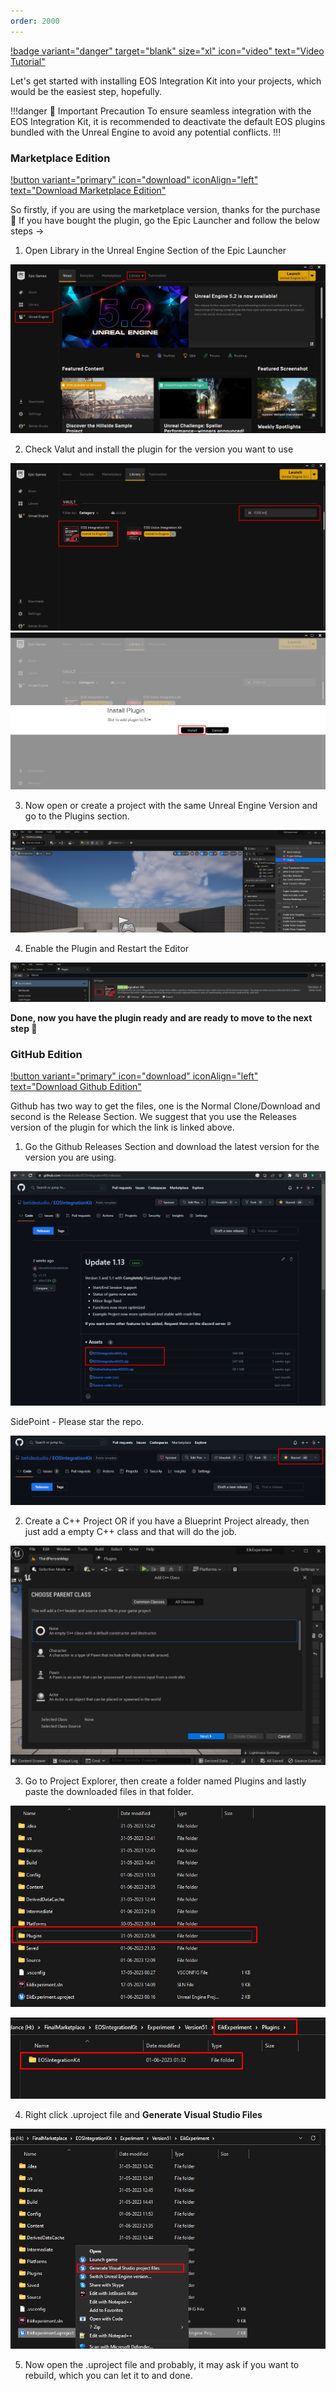 ```yaml
---
order: 2000
---
```

[!badge variant="danger" target="blank" size="xl" icon="video" text="Video Tutorial"](https://retype.com/)


Let's get started with installing EOS Integration Kit into your projects, which would be the easiest step, hopefully.

!!!danger 📢 Important Precaution
To ensure seamless integration with the EOS Integration Kit, it is recommended to deactivate the default EOS plugins bundled with the Unreal Engine to avoid any potential conflicts.
!!!  

### Marketplace Edition
[!button variant="primary" icon="download" iconAlign="left" text="Download Marketplace Edition"](https://www.unrealengine.com/marketplace/en-US/product/eos-integration-kit)

So firstly, if you are using the marketplace version, thanks for the purchase 🫡
If you have bought the plugin, go the Epic Launcher and follow the below steps ->
1. Open Library in the Unreal Engine Section of the Epic Launcher

![](/static/imagestep1plugininstallartion.png)

2. Check Valut and install the plugin for the version you want to use

![](/static/Screenshot_2.png)
![](/static/Screenshot_3.png)

3. Now open or create a project with the same Unreal Engine Version and go to the Plugins section.

![](/static/Screenshot_4.png)

4. Enable the Plugin and Restart the Editor

![](/static/Screenshot_5.png)

**Done, now you have the plugin ready and are ready to move to the next step 🤝**

### GitHub Edition
[!button variant="primary" icon="download" iconAlign="left" text="Download Github Edition"](https://github.com/betidestudio/EOSIntegrationKit/releases)

Github has two way to get the files, one is the Normal Clone/Download and second is the Release Section. We suggest that you use the Releases version of the plugin for which the link is linked above.
1. Go the Github Releases Section and download the latest version for the version you are using.

![](/static/Screenshot_6.png)

SidePoint - Please star the repo.

![](/static/Screenshot_7.png)

2. Create a C++ Project OR if you have a Blueprint Project already, then just add a empty C++ class and that will do the job.

![](/static/Screenshot_8.png)

3. Go to Project Explorer, then create a folder named Plugins and lastly paste the downloaded files in that folder.

![](/static/Screenshot_9.png)

![](/static/Screenshot_10.png)

4. Right click .uproject file and **Generate Visual Studio Files**

![](/static/Screenshot_11.png)

5. Now open the .uproject file and probably, it may ask if you want to rebuild, which you can let it to and done.